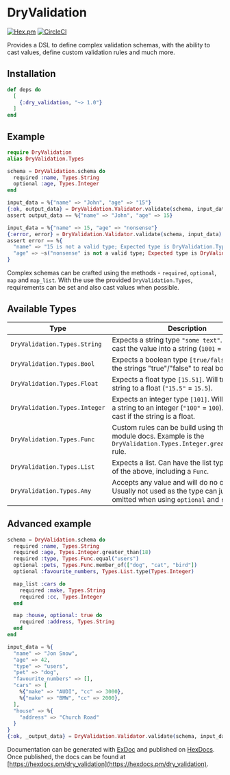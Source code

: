 # DryValidation
[![Hex.pm](https://img.shields.io/hexpm/v/dry_validation.svg)](https://hex.pm/packages/dry_validation)
[![CircleCI](https://circleci.com/gh/gmartsenkov/dry_validation.svg?style=svg)](https://circleci.com/gh/gmartsenkov/dry_validation)

Provides a DSL to define complex validation schemas, with the ability to cast values, define custom validation rules and much more.

## Installation

```elixir
def deps do
  [
    {:dry_validation, "~> 1.0"}
  ]
end
```

## Example
  ```elixir
  require DryValidation
  alias DryValidation.Types
  
  schema = DryValidation.schema do
    required :name, Types.String
    optional :age, Types.Integer
  end
  
  input_data = %{"name" => "John", "age" => "15"}
  {:ok, output_data} = DryValidation.Validator.validate(schema, input_data)
  assert output_data == %{"name" => "John", "age" => 15}
  
  input_data = %{"name" => 15, "age" => "nonsense"}
  {:error, error} = DryValidation.Validator.validate(schema, input_data)
  assert error == %{
    "name" => "15 is not a valid type; Expected type is DryValidation.Types.String",
    "age" => ~s("nonsense" is not a valid type; Expected type is DryValidation.Types.Integer)
  }
  ```

  Complex schemas can be crafted using the methods - `required`, `optional`, `map` and `map_list`.
  With the use the provided `DryValidation.Types`, requirements can be set and also cast values when possible.

  ## Available Types
  Type          | Description
  ------------- | -------------
  `DryValidation.Types.String`  | Expects a string type `"some text"`. Will try to cast the value into a string (`1001` = `"1001"`).
  `DryValidation.Types.Bool`    | Expects a boolean type `[true/false]`. Will cast the strings "true"/"false" to real booleans
  `DryValidation.Types.Float`   | Expects a float type `[15.51]`. Will try to cast a string to a float (`"15.5"` = `15.5`).
  `DryValidation.Types.Integer` | Expects an integer type `[101]`. Will try to cast a string to an integer (`"100"` = `100`). It'll fail the cast if the string is a float.
  `DryValidation.Types.Func`    | Custom rules can be build using this, see the module docs. Example is the `DryValidation.Types.Integer.greater_than(5)` rule.
  `DryValidation.Types.List`    | Expects a list. Can have the list type set to one of the above, including a `Func`.
  `DryValidation.Types.Any`     | Accepts any value and will do no casting. Usually not used as the type can just be omitted when using `optional` and `required`

  ## Advanced example
  ```elixir
  schema = DryValidation.schema do
    required :name, Types.String
    required :age, Types.Integer.greater_than(18)
    required :type, Types.Func.equal("users")
    optional :pets, Types.Func.member_of(["dog", "cat", "bird"])
    optional :favourite_numbers, Types.List.type(Types.Integer)

    map_list :cars do
      required :make, Types.String
      required :cc, Types.Integer
    end

    map :house, optional: true do
      required :address, Types.String
    end
  end

  input_data = %{
    "name" => "Jon Snow",
    "age" => 42,
    "type" => "users",
    "pet" => "dog",
    "favourite_numbers" => [],
    "cars" => [
      %{"make" => "AUDI", "cc" => 3000},
      %{"make" => "BMW", "cc" => 2000},
    ],
    "house" => %{
      "address" => "Church Road"
    }
  }
  {:ok, _output_data} = DryValidation.Validator.validate(schema, input_data)
  ```
Documentation can be generated with [ExDoc](https://github.com/elixir-lang/ex_doc)
and published on [HexDocs](https://hexdocs.pm). Once published, the docs can
be found at [https://hexdocs.pm/dry_validation](https://hexdocs.pm/dry_validation).

